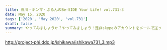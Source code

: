 ```yaml
---
title: 石川・ホンマ・ぶるんのBe-SIDE Your Life! vol.731-3
date: May 15, 2020
tags: ['2020', 'May 2020', 'vol.731']
draft: false
summary: やってみましょうか？やってみましょう！是非skypeのアカウントをメールで送って下さい!!よろしくお願いします。
---
```


http://project-phi.ddo.jp/ishikawa/ishikawa731_3.mp3